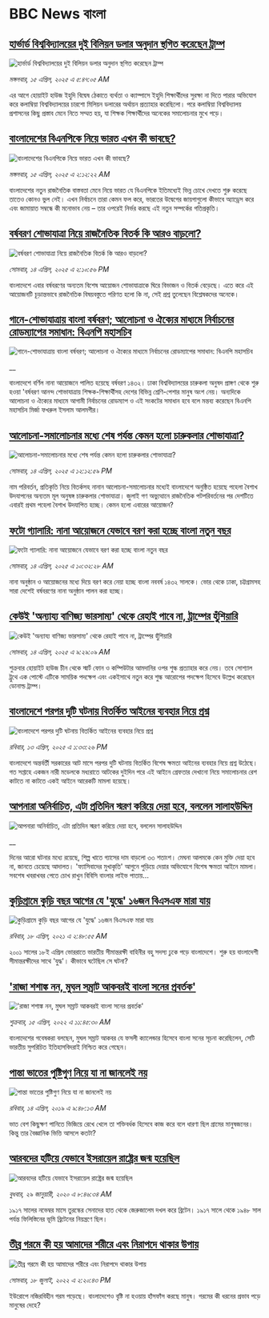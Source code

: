 # BBC News বাংলা## [হার্ভার্ড বিশ্ববিদ্যালয়ের দুই বিলিয়ন ডলার অনুদান স্থগিত করেছেন ট্রাম্প](https://www.bbc.com/bengali/articles/c5y435pqendo?at_campaign=githubrss)![হার্ভার্ড বিশ্ববিদ্যালয়ের দুই বিলিয়ন ডলার অনুদান স্থগিত করেছেন ট্রাম্প](https://ichef.bbci.co.uk/ace/standard/240/cpsprodpb/d0e6/live/965934a0-19bc-11f0-8a1e-3ff815141b98.jpg)_মঙ্গলবার, ১৫ এপ্রিল, ২০২৫ এ ৫:৪৭:০৫ AM_এর আগে হোয়াইট হাউজ ইহুদি বিদ্বেষ ঠেকাতে ব্যর্থতা ও ক্যাম্পাসে ইহুদি শিক্ষার্থীদের সুরক্ষা না দিতে পারার অভিযোগ করে কলাম্বিয়া বিশ্ববিদ্যালয়ের চারশো মিলিয়ন ডলারের অর্থায়ন প্রত্যাহার করেছিলো। পরে কলাম্বিয়া বিশ্ববিদ্যালয় প্রশাসনের কিছু প্রস্তাব মেনে নিতে সম্মত হয়, যা শিক্ষক শিক্ষার্থীদের অনেকের সমালোচনার মুখে পড়ে।## [বাংলাদেশের বিএনপিকে নিয়ে ভারত এখন কী ভাবছে?](https://www.bbc.com/bengali/articles/c20x1p2j3wno?at_campaign=githubrss)![বাংলাদেশের বিএনপিকে নিয়ে ভারত এখন কী ভাবছে?](https://ichef.bbci.co.uk/ace/standard/240/cpsprodpb/2645/live/0b4ca340-192d-11f0-b1b3-7358f8d35a35.jpg)_মঙ্গলবার, ১৫ এপ্রিল, ২০২৫ এ ২:১২:২২ AM_বাংলাদেশের নতুন রাজনৈতিক বাস্তবতা মেনে নিয়ে ভারত যে বিএনপিকে ইতিমধ্যেই ভিন্ন চোখে দেখতে শুরু করেছে তাতেও কোনও ভুল নেই। এখন নির্বাচনে তারা কেমন ফল করে, ভারতের উদ্বেগের জায়গাগুলো কীভাবে অ্যাড্রেস করে এবং জামায়াত সম্বন্ধে কী মনোভাব নেয় – তার ওপরেই নির্ভর করছে এই নতুন সম্পর্কের গতিপ্রকৃতি।## [বর্ষবরণ শোভাযাত্রা নিয়ে রাজনৈতিক বিতর্ক কি আরও বাড়লো?](https://www.bbc.com/bengali/articles/cy9v8qw9wxvo?at_campaign=githubrss)![বর্ষবরণ শোভাযাত্রা নিয়ে রাজনৈতিক বিতর্ক কি আরও বাড়লো?](https://ichef.bbci.co.uk/ace/standard/240/cpsprodpb/a2fe/live/165a1100-191e-11f0-a455-cf1d5f751d2f.jpg)_সোমবার, ১৪ এপ্রিল, ২০২৫ এ ২:১০:৫৬ PM_বাংলাদেশে এবার বর্ষবরণের অন্যতম বিশেষ আয়োজন শোভাযাত্রাকে ঘিরে বিভাজন ও বিতর্ক বেড়েছে। এতে করে  এই আয়োজনটি চূড়ান্তভাবে রাজনৈতিক বিষয়বস্তুতে পরিণত হলো কি না, সেই প্রশ্ন তুলেছেন বিশ্লেষকদের অনেকে।## [গানে-শোভাযাত্রায় বাংলা বর্ষবরণ; আলোচনা ও ঐক্যের মাধ্যমে নির্বাচনের রোডম্যাপের সমাধান: বিএনপি মহাসচিব](https://www.bbc.co.uk/bengali/live/cp31k33px9wt?at_campaign=githubrss)![গানে-শোভাযাত্রায় বাংলা বর্ষবরণ; আলোচনা ও ঐক্যের মাধ্যমে নির্বাচনের রোডম্যাপের সমাধান: বিএনপি মহাসচিব](https://ichef.bbci.co.uk/ace/standard/240/cpsprodpb/d62d/live/41f1a710-1941-11f0-b1b3-7358f8d35a35.jpg)__বাংলাদেশে বর্ণিল নানা আয়োজনে পালিত হয়েছে বর্ষবরণ ১৪৩২। ঢাকা বিশ্ববিদ্যালয়ের চারুকলা অনুষদ প্রাঙ্গণ থেকে শুরু হওয়া 'বর্ষবরণ আনন্দ শোভাযাত্রায় শিক্ষক-শিক্ষার্থীসহ দেশের বিভিন্ন শ্রেণি-পেশার মানুষ অংশ নেয়। অন্যদিকে আলোচনা ও ঐক্যের মাধ্যমে আগামী নির্বাচনের রোডম্যাপ ও এই সংকটের সমাধান হবে বলে মন্তব্য করেছেন বিএনপি মহাসচিব মির্জা ফখরুল ইসলাম আলমগীর।## [আলোচনা-সমালোচনার মধ্যে শেষ পর্যন্ত কেমন হলো চারুকলার শোভাযাত্রা?](https://www.bbc.com/bengali/articles/c7vnlddn050o?at_campaign=githubrss)![আলোচনা-সমালোচনার মধ্যে শেষ পর্যন্ত কেমন হলো চারুকলার শোভাযাত্রা?](https://ichef.bbci.co.uk/ace/standard/240/cpsprodpb/c425/live/7f49ccc0-1926-11f0-b1b3-7358f8d35a35.jpg)_সোমবার, ১৪ এপ্রিল, ২০২৫ এ ১২:১২:৫৯ PM_নাম পরিবর্তন, প্রতিকৃতি নিয়ে বিতর্কসহ নানান আলোচনা-সমালোচনার মধ্যেই বাংলাদেশে অনুষ্ঠিত হয়েছে পহেলা বৈশাখ উদযাপনের অন্যতম মূল অনুষঙ্গ চারুকলার শোভাযাত্রা। জুলাই গণ অভ্যুত্থানে রাজনৈতিক পটপরিবর্তনের পর দেশটিতে এবারই প্রথম পহেলা বৈশাখ উদযাপিত হচ্ছে। কেমন হলো এবারের আয়োজন?## [ফটো গ্যালারি: নানা আয়োজনে যেভাবে বরণ করা হচ্ছে বাংলা নতুন বছর ](https://www.bbc.com/bengali/articles/c1wd8q591lro?at_campaign=githubrss)![ফটো গ্যালারি: নানা আয়োজনে যেভাবে বরণ করা হচ্ছে বাংলা নতুন বছর ](https://ichef.bbci.co.uk/ace/standard/240/cpsprodpb/f630/live/ac4da860-191a-11f0-b1b3-7358f8d35a35.jpg)_সোমবার, ১৪ এপ্রিল, ২০২৫ এ ১০:৩২:২৮ AM_নানা অনুষ্ঠান ও আয়োজনের মধ্যে দিয়ে বরণ করে নেয়া হচ্ছে বাংলা নববর্ষ ১৪৩২ সালকে। 
ভোর থেকে ঢাকা, চট্টগ্রামসহ সারা দেশেই বর্ষবরণের নানা অনুষ্ঠান পালন করা হচ্ছে।## [কেউই 'অন্যায্য বাণিজ্য ভারসাম্য' থেকে রেহাই পাবে না, ট্রাম্পের হুঁশিয়ারি](https://www.bbc.com/bengali/articles/cg41r473rp1o?at_campaign=githubrss)![কেউই 'অন্যায্য বাণিজ্য ভারসাম্য' থেকে রেহাই পাবে না, ট্রাম্পের হুঁশিয়ারি](https://ichef.bbci.co.uk/ace/standard/240/cpsprodpb/9c0a/live/0fb21fe0-18e3-11f0-b1b3-7358f8d35a35.jpg)_সোমবার, ১৪ এপ্রিল, ২০২৫ এ ৯:২৯:০৯ AM_শুক্রবার হোয়াইট হাউজ চীন থেকে স্মার্ট ফোন ও কম্পিউটার আমদানির ওপর শুল্ক প্রত্যাহার করে নেয়। তবে সোশ্যাল ট্রুথে এক পোস্টে এটিকে সাময়িক পদক্ষেপ এবং একইসাথে নতুন করে শুল্ক আরোপের পদক্ষেপ হিসেবে উল্লেখ করেছেন ডোনাল্ড ট্রাম্প।## [বাংলাদেশে পরপর দুটি ঘটনায় বিতর্কিত আইনের ব্যবহার নিয়ে প্রশ্ন](https://www.bbc.com/bengali/articles/cy0ywdgjkd4o?at_campaign=githubrss)![বাংলাদেশে পরপর দুটি ঘটনায় বিতর্কিত আইনের ব্যবহার নিয়ে প্রশ্ন](https://ichef.bbci.co.uk/ace/standard/240/cpsprodpb/0640/live/0e75ed40-185d-11f0-b1b3-7358f8d35a35.jpg)_রবিবার, ১৩ এপ্রিল, ২০২৫ এ ১:৩৩:২৬ PM_বাংলাদেশে অন্তর্বর্তী সরকারের আট মাসে পরপর দুটি ঘটনায় বিতর্কিত বিশেষ ক্ষমতা আইনের ব্যবহার নিয়ে প্রশ্ন উঠেছে। গত সপ্তাহে একজন নারী মডেলকে মধ্যরাতে আটকের দুইদিন পরে এই আইনে গ্রেফতার দেখানো নিয়ে সমালোচনার রেশ কাটতে না কাটতে একই আইনে আরেকটি মামলা হয়েছে।## [আপনারা অনির্বাচিত, এটা প্রতিদিন স্মরণ করিয়ে দেয়া হবে, বললেন সালাহউদ্দিন](https://www.bbc.co.uk/bengali/live/c89geddlj27t?at_campaign=githubrss)![আপনারা অনির্বাচিত, এটা প্রতিদিন স্মরণ করিয়ে দেয়া হবে, বললেন সালাহউদ্দিন](https://ichef.bbci.co.uk/ace/standard/240/cpsprodpb/aba8/live/9e77cd10-187f-11f0-b1b3-7358f8d35a35.jpg)__দিনের আরো ঘটনার মধ্যে রয়েছে, শিল্প খাতে গ্যাসের দাম বাড়লো ৩৩ শতাংশ। মেঘনা আলমকে কেন মুক্তি দেয়া হবে না, জানতে চেয়েছে আদালত। 'ফ্যাসিবাদের মুখাকৃতি' আগুনে পুড়িয়ে দেয়ার অভিযোগে বিশেষ ক্ষমতা আইনে মামলা। সবশেষ খবরাখবর পেতে চোখ রাখুন বিবিসি বাংলার লাইভ পাতায়...## [কুড়িগ্রামে কুড়ি বছর আগের যে 'যুদ্ধে' ১৬জন বিএসএফ মারা যায়](https://www.bbc.com/bengali/news-56776141?at_campaign=githubrss)![কুড়িগ্রামে কুড়ি বছর আগের যে 'যুদ্ধে' ১৬জন বিএসএফ মারা যায়](https://ichef.bbci.co.uk/ace/standard/240/cpsprodpb/E5A5/production/_118098785_gettyimages-51951056.jpg)_রবিবার, ১৮ এপ্রিল, ২০২১ এ ২:৪৮:৫৫ AM_২০০১ সালের ১৮ই এপ্রিল ভোররাতে ভারতীয় সীমান্তরক্ষী বাহিনীর বহু সদস্য ঢুকে পড়ে বাংলাদেশে। শুরু হয় বাংলাদেশী সীমান্তরক্ষীদের সাথে 'যুদ্ধ'। কীভাবে ঘটেছিল সে ঘটনা?## ['রাজা শশাঙ্ক নন, মুঘল সম্রাট আকবরই বাংলা সনের প্রবর্তক'](https://www.bbc.com/bengali/news-61116061?at_campaign=githubrss)!['রাজা শশাঙ্ক নন, মুঘল সম্রাট আকবরই বাংলা সনের প্রবর্তক'](https://ichef.bbci.co.uk/ace/standard/240/cpsprodpb/0600/production/_124163510_whatsappimage2022-04-14at9.28.05am.jpg)_শুক্রবার, ১৫ এপ্রিল, ২০২২ এ ১১:৪৫:৩০ AM_বাংলাদেশের গবেষকরা বলছেন, মুঘল সম্রাট আকবর যে ফসলী ক্যালেন্ডার হিসেবে বাংলা সনের সূচনা করেছিলেন, সেটি ভারতীয় সুপরিচিত ইতিহাসবিদরাই নিশ্চিত করে গেছেন।## [পান্তা ভাতের পুষ্টিগুণ নিয়ে যা না জানলেই নয়](https://www.bbc.com/bengali/news-47924705?at_campaign=githubrss)![পান্তা ভাতের পুষ্টিগুণ নিয়ে যা না জানলেই নয়](https://ichef.bbci.co.uk/ace/standard/240/cpsprodpb/115E8/production/_106444117_56786179_515090702646871_943898120759017472_n.jpg)_রবিবার, ১৪ এপ্রিল, ২০১৯ এ ৯:৪৮:১৩ AM_ভাত বেশ কিছুক্ষণ পানিতে ভিজিয়ে রেখে খেলে তা শক্তিবর্ধক হিসেবে কাজ করে বলে ধারণা ছিল গ্রামের মানুষজনের। কিন্তু তার বৈজ্ঞানিক ভিত্তি আসলে কতটা?## [আরবদের হটিয়ে যেভাবে ইসরায়েল রাষ্ট্রের জন্ম হয়েছিল](https://www.bbc.com/bengali/news-40351128?at_campaign=githubrss)![আরবদের হটিয়ে যেভাবে ইসরায়েল রাষ্ট্রের জন্ম হয়েছিল](https://ichef.bbci.co.uk/ace/standard/240/cpsprodpb/E823/production/_96572495_615c50f6-ef2a-4927-81d7-abe707054460.jpg)_বুধবার, ২৯ জানুয়ারী, ২০২০ এ ৮:৪৬:৩৪ AM_১৯১৭ সালের নভেম্বর মাসে তুরস্কের সেনাদের হাত থেকে জেরুজালেম দখল করে ব্রিটেন। ১৯১৭ সালে থেকে ১৯৪৮ সাল পর্যন্ত ফিলিস্তিনের ভূমি ব্রিটেনের নিয়ন্ত্রণে ছিল।## [তীব্র গরমে কী হয় আমাদের শরীরে এবং নিরাপদে থাকার উপায়](https://www.bbc.com/bengali/news-62208331?at_campaign=githubrss)![তীব্র গরমে কী হয় আমাদের শরীরে এবং নিরাপদে থাকার উপায়](https://ichef.bbci.co.uk/ace/standard/240/cpsprodpb/14645/production/_125952538_gettyimages-153792684.jpg)_সোমবার, ১৮ জুলাই, ২০২২ এ ২:২০:৪৩ PM_ইউরোপে নজিরবিহীন গরম পড়েছে। বাংলাদেশেও বৃষ্টি না হওয়ায় হাঁসফাঁস করছে মানুষ। গরমের কী ধরনের প্রভাব পড়ে মানুষের দেহে?